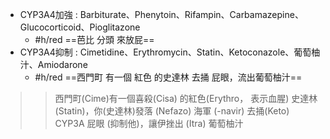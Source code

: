 - CYP3A4加強 : Barbiturate、Phenytoin、Rifampin、Carbamazepine、Glucocorticoid、Pioglitazone
	- #h/red ==芭比 分頭 來放屁==
- CYP3A4抑制 : Cimetidine、Erythromycin、Statin、Ketoconazole、葡萄柚汁、Amiodarone
	- #h/red ==西門町 有一個 紅色 的史達林 去捅 屁眼，流出葡萄柚汁==
>>西門町(Cime)有一個喜殺(Cisa) 的紅色(Erythro， 表示血腥) 史達林(Statin)，你(史達林)發落 (Nefazo) 海軍 (-navir) 去捅(Keto) CYP3A 屁眼 (抑制他)，讓伊挫出 (Itra) 葡萄柚汁